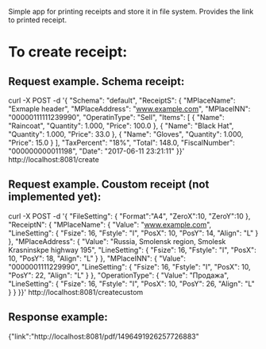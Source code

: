 Simple app for printing receipts and store it in file system. 
Provides the link to printed receipt.

# To create receipt:

## Request example. Schema receipt:
curl -X POST -d '{ "Schema": "default", "ReceiptS": {  "MPlaceName": "Exmaple header",  "MPlaceAddress": "www.example.com",  "MPlaceINN": "00000111111239990",  "OperatinType": "Sell",  "Items": [   {    "Name": "Raincoat",    "Quantity": 1.000,    "Price": 100.0   },    {    "Name": "Black Hat",    "Quantity": 1.000,    "Price": 33.0   },   {    "Name": "Gloves",    "Quantity": 1.000,    "Price": 15.0   }  ],  "TaxPercent": "18%",  "Total": 148.0,  "FiscalNumber": "000000000011198",  "Date": "2017-06-11 23:21:11" }}' http://localhost:8081/create

## Request example. Coustom receipt (not implemented yet):
curl -X POST -d '{ "FileSetting": {  "Format":"A4",  "ZeroX":10,  "ZeroY":10 }, "ReceiptN": {  "MPlaceName": {   "Value": "www.example.com",   "LineSetting": {    "Fsize": 16,    "Fstyle": "I",    "PosX": 10,    "PosY": 14,    "Align": "L"   }  },  "MPlaceAddress": {   "Value": "Russia, Smolensk region, Smolesk Krasninskpe highway 195",   "LineSetting": {    "Fsize": 16,    "Fstyle": "I",    "PosX": 10,    "PosY": 18,    "Align": "L"   }  },  "MPlaceINN": {   "Value": "0000001111229990",   "LineSetting": {    "Fsize": 16,    "Fstyle": "I",    "PosX": 10,    "PosY": 22,    "Align": "L"   }  },  "OperationType": {   "Value": "Продажа",   "LineSetting": {    "Fsize": 16,    "Fstyle": "I",    "PosX": 10,    "PosY": 26,    "Align": "L"   }  } }}' http://localhost:8081/createcustom

## Response example: 
{"link":"http://localhost:8081/pdf/1496491926257726883"